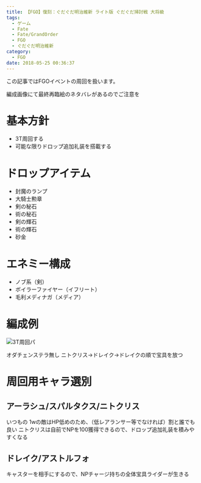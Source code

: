 ```yaml
---
title: 【FGO】復刻：ぐだぐだ明治維新 ライト版 ぐだぐだ掃討戦 大将級
tags:
  - ゲーム
  - Fate
  - Fate/GrandOrder
  - FGO
  - ぐだぐだ明治維新
category:
  - FGO
date: 2018-05-25 00:36:37
---
```



この記事ではFGOイベントの周回を扱います。

編成画像にて最終再臨絵のネタバレがあるのでご注意を

<!-- more -->

# 基本方針

* 3T周回する
* 可能な限りドロップ追加礼装を搭載する

# ドロップアイテム

* 封魔のランプ
* 大騎士勲章
* 剣の秘石
* 術の秘石
* 剣の輝石
* 術の輝石
* 砂金

# エネミー構成

* ノブ系（剣）
* ボイラーファイヤー（イフリート）
* 毛利メディナガ（メディア）

# 編成例

![3T周回パ](sweep-taisho.png "3T周回パ")

オダチェンステラ無し
ニトクリス→ドレイク→ドレイクの順で宝具を放つ

# 周回用キャラ選別

## アーラシュ/スパルタクス/ニトクリス

いつもの
1wの敵はHP低めのため、（低レアランサー等でなければ）割と誰でも良い
ニトクリスは自前でNPを100獲得できるので、ドロップ追加礼装を積みやすくなる

## ドレイク/アストルフォ

キャスターを相手にするので、NPチャージ持ちの全体宝具ライダーが生きる


